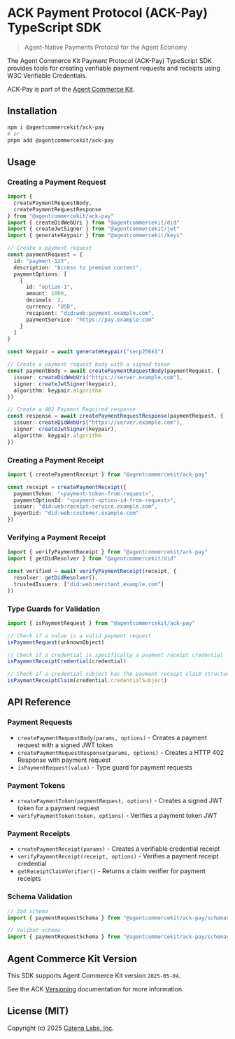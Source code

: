 # ACK Payment Protocol (ACK-Pay) TypeScript SDK

> Agent-Native Payments Protocol for the Agent Economy

The Agent Commerce Kit Payment Protocol (ACK-Pay) TypeScript SDK provides tools for creating verifiable payment requests and receipts using W3C Verifiable Credentials.

ACK-Pay is part of the [Agent Commerce Kit](https://www.agentcommercekit.com).

## Installation

```sh
npm i @agentcommercekit/ack-pay
# or
pnpm add @agentcommercekit/ack-pay
```

## Usage

### Creating a Payment Request

```ts
import {
  createPaymentRequestBody,
  createPaymentRequestResponse
} from "@agentcommercekit/ack-pay"
import { createDidWebUri } from "@agentcommercekit/did"
import { createJwtSigner } from "@agentcommercekit/jwt"
import { generateKeypair } from "@agentcommercekit/keys"

// Create a payment request
const paymentRequest = {
  id: "payment-123",
  description: "Access to premium content",
  paymentOptions: [
    {
      id: "option-1",
      amount: 1000,
      decimals: 2,
      currency: "USD",
      recipient: "did:web:payment.example.com",
      paymentService: "https://pay.example.com"
    }
  ]
}

const keypair = await generateKeypair("secp256k1")

// Create a payment request body with a signed token
const paymentBody = await createPaymentRequestBody(paymentRequest, {
  issuer: createDidWebUri("https://server.example.com"),
  signer: createJwtSigner(keypair),
  algorithm: keypair.algorithm
})

// Create a 402 Payment Required response
const response = await createPaymentRequestResponse(paymentRequest, {
  issuer: createDidWebUri("https://server.example.com"),
  signer: createJwtSigner(keypair),
  algorithm: keypair.algorithm
})
```

### Creating a Payment Receipt

```ts
import { createPaymentReceipt } from "@agentcommercekit/ack-pay"

const receipt = createPaymentReceipt({
  paymentToken: "<payment-token-from-request>",
  paymentOptionId: "<payment-option-id-from-request>",
  issuer: "did:web:receipt-service.example.com",
  payerDid: "did:web:customer.example.com"
})
```

### Verifying a Payment Receipt

```ts
import { verifyPaymentReceipt } from "@agentcommercekit/ack-pay"
import { getDidResolver } from "@agentcommercekit/did"

const verified = await verifyPaymentReceipt(receipt, {
  resolver: getDidResolver(),
  trustedIssuers: ["did:web:merchant.example.com"]
})
```

### Type Guards for Validation

```ts
import { isPaymentRequest } from "@agentcommercekit/ack-pay"

// Check if a value is a valid payment request
isPaymentRequest(unknownObject)

// Check if a credential is specifically a payment receipt credential
isPaymentReceiptCredential(credential)

// Check if a credential subject has the payment receipt claim structure
isPaymentReceiptClaim(credential.credentialSubject)
```

## API Reference

### Payment Requests

- `createPaymentRequestBody(params, options)` - Creates a payment request with a signed JWT token
- `createPaymentRequestResponse(params, options)` - Creates a HTTP 402 Response with payment request
- `isPaymentRequest(value)` - Type guard for payment requests

### Payment Tokens

- `createPaymentToken(paymentRequest, options)` - Creates a signed JWT token for a payment request
- `verifyPaymentToken(token, options)` - Verifies a payment token JWT

### Payment Receipts

- `createPaymentReceipt(params)` - Creates a verifiable credential receipt
- `verifyPaymentReceipt(receipt, options)` - Verifies a payment receipt credential
- `getReceiptClaimVerifier()` - Returns a claim verifier for payment receipts

### Schema Validation

```ts
// Zod schema
import { paymentRequestSchema } from "@agentcommercekit/ack-pay/schemas/zod"

// Valibot schema
import { paymentRequestSchema } from "@agentcommercekit/ack-pay/schemas/valibot"
```

## Agent Commerce Kit Version

This SDK supports Agent Commerce Kit version `2025-05-04`.

See the ACK [Versioning](https://agentcommercekit.com/resources/versioning) documentation for more information.

## License (MIT)

Copyright (c) 2025 [Catena Labs, Inc](https://catenalabs.com).
